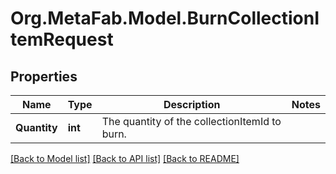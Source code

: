 
# Org.MetaFab.Model.BurnCollectionItemRequest

## Properties

Name | Type | Description | Notes
------------ | ------------- | ------------- | -------------
**Quantity** | **int** | The quantity of the collectionItemId to burn. | 

[[Back to Model list]](../README.md#documentation-for-models)
[[Back to API list]](../README.md#documentation-for-api-endpoints)
[[Back to README]](../README.md)

